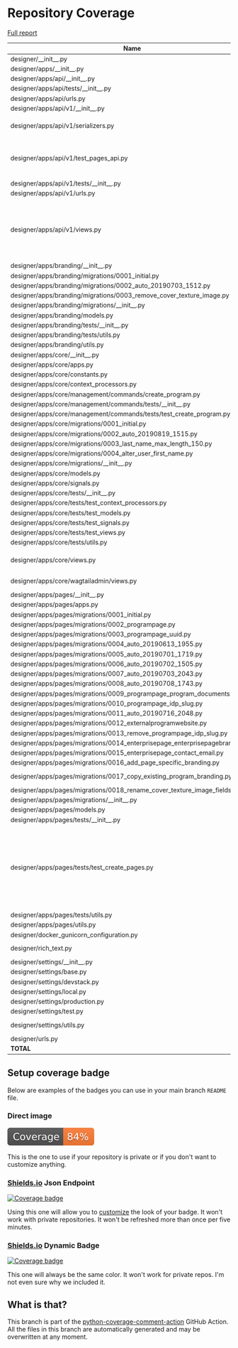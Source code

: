 # Repository Coverage

[Full report](https://htmlpreview.github.io/?https://github.com/edx/portal-designer/blob/python-coverage-comment-action-data/htmlcov/index.html)

| Name                                                                           |    Stmts |     Miss |   Branch |   BrPart |   Cover |   Missing |
|------------------------------------------------------------------------------- | -------: | -------: | -------: | -------: | ------: | --------: |
| designer/\_\_init\_\_.py                                                       |        0 |        0 |        0 |        0 |    100% |           |
| designer/apps/\_\_init\_\_.py                                                  |        0 |        0 |        0 |        0 |    100% |           |
| designer/apps/api/\_\_init\_\_.py                                              |        0 |        0 |        0 |        0 |    100% |           |
| designer/apps/api/tests/\_\_init\_\_.py                                        |        0 |        0 |        0 |        0 |    100% |           |
| designer/apps/api/urls.py                                                      |        3 |        0 |        0 |        0 |    100% |           |
| designer/apps/api/v1/\_\_init\_\_.py                                           |        0 |        0 |        0 |        0 |    100% |           |
| designer/apps/api/v1/serializers.py                                            |       59 |        2 |       18 |        4 |     92% |53->57, 57->61, 62, 138 |
| designer/apps/api/v1/test\_pages\_api.py                                       |      105 |        1 |       42 |        4 |     97% |75->79, 79->83, 84, 108->100 |
| designer/apps/api/v1/tests/\_\_init\_\_.py                                     |        0 |        0 |        0 |        0 |    100% |           |
| designer/apps/api/v1/urls.py                                                   |        3 |        0 |        0 |        0 |    100% |           |
| designer/apps/api/v1/views.py                                                  |       78 |       29 |       16 |        2 |     61% |38-39, 42, 47-50, 71-76, 129-153, 158-161 |
| designer/apps/branding/\_\_init\_\_.py                                         |        0 |        0 |        0 |        0 |    100% |           |
| designer/apps/branding/migrations/0001\_initial.py                             |        7 |        0 |        0 |        0 |    100% |           |
| designer/apps/branding/migrations/0002\_auto\_20190703\_1512.py                |        5 |        0 |        0 |        0 |    100% |           |
| designer/apps/branding/migrations/0003\_remove\_cover\_texture\_image.py       |        4 |        0 |        0 |        0 |    100% |           |
| designer/apps/branding/migrations/\_\_init\_\_.py                              |        0 |        0 |        0 |        0 |    100% |           |
| designer/apps/branding/models.py                                               |        9 |        0 |        0 |        0 |    100% |           |
| designer/apps/branding/tests/\_\_init\_\_.py                                   |        0 |        0 |        0 |        0 |    100% |           |
| designer/apps/branding/tests/utils.py                                          |       15 |        0 |        0 |        0 |    100% |           |
| designer/apps/branding/utils.py                                                |        5 |        1 |        2 |        1 |     71% |        18 |
| designer/apps/core/\_\_init\_\_.py                                             |        0 |        0 |        0 |        0 |    100% |           |
| designer/apps/core/apps.py                                                     |        5 |        0 |        0 |        0 |    100% |           |
| designer/apps/core/constants.py                                                |        3 |        0 |        0 |        0 |    100% |           |
| designer/apps/core/context\_processors.py                                      |        3 |        0 |        0 |        0 |    100% |           |
| designer/apps/core/management/commands/create\_program.py                      |       32 |        2 |        0 |        0 |     94% |     73-74 |
| designer/apps/core/management/commands/tests/\_\_init\_\_.py                   |        0 |        0 |        0 |        0 |    100% |           |
| designer/apps/core/management/commands/tests/test\_create\_program.py          |       31 |        0 |        2 |        0 |    100% |           |
| designer/apps/core/migrations/0001\_initial.py                                 |        8 |        0 |        0 |        0 |    100% |           |
| designer/apps/core/migrations/0002\_auto\_20190819\_1515.py                    |       13 |        2 |        0 |        0 |     85% |     13-14 |
| designer/apps/core/migrations/0003\_last\_name\_max\_length\_150.py            |        4 |        0 |        0 |        0 |    100% |           |
| designer/apps/core/migrations/0004\_alter\_user\_first\_name.py                |        4 |        0 |        0 |        0 |    100% |           |
| designer/apps/core/migrations/\_\_init\_\_.py                                  |        0 |        0 |        0 |        0 |    100% |           |
| designer/apps/core/models.py                                                   |       17 |        0 |        0 |        0 |    100% |           |
| designer/apps/core/signals.py                                                  |       11 |        0 |        4 |        0 |    100% |           |
| designer/apps/core/tests/\_\_init\_\_.py                                       |        0 |        0 |        0 |        0 |    100% |           |
| designer/apps/core/tests/test\_context\_processors.py                          |        8 |        0 |        0 |        0 |    100% |           |
| designer/apps/core/tests/test\_models.py                                       |       30 |        0 |        0 |        0 |    100% |           |
| designer/apps/core/tests/test\_signals.py                                      |       24 |        0 |        0 |        0 |    100% |           |
| designer/apps/core/tests/test\_views.py                                        |       32 |        0 |        0 |        0 |    100% |           |
| designer/apps/core/tests/utils.py                                              |       60 |        0 |        0 |        0 |    100% |           |
| designer/apps/core/views.py                                                    |       41 |        6 |        6 |        1 |     81% |43-44, 58, 96-98 |
| designer/apps/core/wagtailadmin/views.py                                       |       27 |       15 |        6 |        0 |     36% |19-21, 27-48 |
| designer/apps/pages/\_\_init\_\_.py                                            |        0 |        0 |        0 |        0 |    100% |           |
| designer/apps/pages/apps.py                                                    |        4 |        0 |        0 |        0 |    100% |           |
| designer/apps/pages/migrations/0001\_initial.py                                |        7 |        0 |        0 |        0 |    100% |           |
| designer/apps/pages/migrations/0002\_programpage.py                            |        6 |        0 |        0 |        0 |    100% |           |
| designer/apps/pages/migrations/0003\_programpage\_uuid.py                      |        5 |        0 |        0 |        0 |    100% |           |
| designer/apps/pages/migrations/0004\_auto\_20190613\_1955.py                   |        4 |        0 |        0 |        0 |    100% |           |
| designer/apps/pages/migrations/0005\_auto\_20190701\_1719.py                   |        6 |        0 |        0 |        0 |    100% |           |
| designer/apps/pages/migrations/0006\_auto\_20190702\_1505.py                   |        4 |        0 |        0 |        0 |    100% |           |
| designer/apps/pages/migrations/0007\_auto\_20190703\_2043.py                   |        4 |        0 |        0 |        0 |    100% |           |
| designer/apps/pages/migrations/0008\_auto\_20190708\_1743.py                   |        4 |        0 |        0 |        0 |    100% |           |
| designer/apps/pages/migrations/0009\_programpage\_program\_documents.py        |        7 |        0 |        0 |        0 |    100% |           |
| designer/apps/pages/migrations/0010\_programpage\_idp\_slug.py                 |        4 |        0 |        0 |        0 |    100% |           |
| designer/apps/pages/migrations/0011\_auto\_20190716\_2048.py                   |        9 |        0 |        0 |        0 |    100% |           |
| designer/apps/pages/migrations/0012\_externalprogramwebsite.py                 |        7 |        0 |        0 |        0 |    100% |           |
| designer/apps/pages/migrations/0013\_remove\_programpage\_idp\_slug.py         |        4 |        0 |        0 |        0 |    100% |           |
| designer/apps/pages/migrations/0014\_enterprisepage\_enterprisepagebranding.py |        6 |        0 |        0 |        0 |    100% |           |
| designer/apps/pages/migrations/0015\_enterprisepage\_contact\_email.py         |        4 |        0 |        0 |        0 |    100% |           |
| designer/apps/pages/migrations/0016\_add\_page\_specific\_branding.py          |        6 |        0 |        0 |        0 |    100% |           |
| designer/apps/pages/migrations/0017\_copy\_existing\_program\_branding.py      |       15 |        6 |        2 |        1 |     59% | 10-14, 17 |
| designer/apps/pages/migrations/0018\_rename\_cover\_texture\_image\_fields.py  |        4 |        0 |        0 |        0 |    100% |           |
| designer/apps/pages/migrations/\_\_init\_\_.py                                 |        0 |        0 |        0 |        0 |    100% |           |
| designer/apps/pages/models.py                                                  |       64 |        0 |        2 |        0 |    100% |           |
| designer/apps/pages/tests/\_\_init\_\_.py                                      |        0 |        0 |        0 |        0 |    100% |           |
| designer/apps/pages/tests/test\_create\_pages.py                               |      117 |       10 |       22 |        4 |     87% |140->145, 152->154, 162-172, 176-177, 186->188, 199 |
| designer/apps/pages/tests/utils.py                                             |       63 |        0 |       10 |        0 |    100% |           |
| designer/apps/pages/utils.py                                                   |        5 |        0 |        4 |        0 |    100% |           |
| designer/docker\_gunicorn\_configuration.py                                    |       22 |       22 |        8 |        0 |      0% |      4-74 |
| designer/rich\_text.py                                                         |       11 |        1 |        4 |        2 |     80% |17, 19->22 |
| designer/settings/\_\_init\_\_.py                                              |        0 |        0 |        0 |        0 |    100% |           |
| designer/settings/base.py                                                      |       69 |        0 |        0 |        0 |    100% |           |
| designer/settings/devstack.py                                                  |       16 |       16 |        0 |        0 |      0% |      1-40 |
| designer/settings/local.py                                                     |       18 |       18 |        4 |        0 |      0% |      1-73 |
| designer/settings/production.py                                                |       22 |       22 |        6 |        0 |      0% |      1-48 |
| designer/settings/test.py                                                      |        3 |        0 |        0 |        0 |    100% |           |
| designer/settings/utils.py                                                     |       23 |        7 |        4 |        2 |     67% |11-15, 35, 111 |
| designer/urls.py                                                               |       19 |        0 |        0 |        0 |    100% |           |
|                                                                      **TOTAL** | **1208** |  **160** |  **162** |   **21** | **84%** |           |


## Setup coverage badge

Below are examples of the badges you can use in your main branch `README` file.

### Direct image

[![Coverage badge](https://raw.githubusercontent.com/edx/portal-designer/python-coverage-comment-action-data/badge.svg)](https://htmlpreview.github.io/?https://github.com/edx/portal-designer/blob/python-coverage-comment-action-data/htmlcov/index.html)

This is the one to use if your repository is private or if you don't want to customize anything.

### [Shields.io](https://shields.io) Json Endpoint

[![Coverage badge](https://img.shields.io/endpoint?url=https://raw.githubusercontent.com/edx/portal-designer/python-coverage-comment-action-data/endpoint.json)](https://htmlpreview.github.io/?https://github.com/edx/portal-designer/blob/python-coverage-comment-action-data/htmlcov/index.html)

Using this one will allow you to [customize](https://shields.io/endpoint) the look of your badge.
It won't work with private repositories. It won't be refreshed more than once per five minutes.

### [Shields.io](https://shields.io) Dynamic Badge

[![Coverage badge](https://img.shields.io/badge/dynamic/json?color=brightgreen&label=coverage&query=%24.message&url=https%3A%2F%2Fraw.githubusercontent.com%2Fedx%2Fportal-designer%2Fpython-coverage-comment-action-data%2Fendpoint.json)](https://htmlpreview.github.io/?https://github.com/edx/portal-designer/blob/python-coverage-comment-action-data/htmlcov/index.html)

This one will always be the same color. It won't work for private repos. I'm not even sure why we included it.

## What is that?

This branch is part of the
[python-coverage-comment-action](https://github.com/marketplace/actions/python-coverage-comment)
GitHub Action. All the files in this branch are automatically generated and may be
overwritten at any moment.